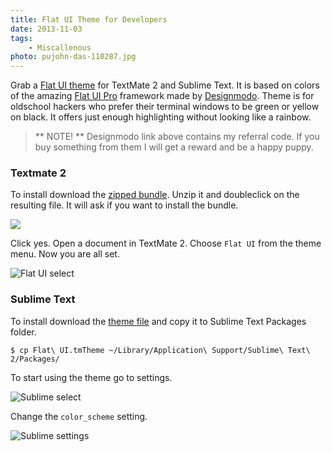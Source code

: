 ```yaml
---
title: Flat UI Theme for Developers
date: 2013-11-03
tags:
    - Miscallenous
photo: pujohn-das-110287.jpg
---
```


Grab a [Flat UI theme](https://github.com/tuupola/flat-ui-theme) for TextMate 2 and Sublime Text. It is based on colors of the amazing <a class="track" data-action="Designmodo" data-label="article" href="http://designmodo.com/flat/?u=583">Flat UI Pro</a> framework made by <a class="track" data-action="Designmodo" data-label="article" href="http://designmodo.com/?u=583">Designmodo</a>. Theme is for oldschool hackers who prefer their terminal windows to be green or yellow on black. It offers just enough highlighting without looking like a rainbow.

> ** NOTE! ** Designmodo link above contains my referral code. If you buy something from them I will get a reward and be a happy puppy.

### Textmate 2

To install download the <a class="track" data-action="Flat UI TextMate 2" data-label="article" href="https://github.com/tuupola/flat-ui-theme/raw/master/TextMate%202/Flat%20UI.tmbundle.zip">zipped bundle</a>. Unzip it and doubleclick on the resulting file. It will ask if you want to install the bundle.

<img class="img-responsive img-thumbnail" src="//www.appelsiini.net/img/flat-ui-install.png" />

Click yes. Open a document in TextMate 2. Choose <code>Flat UI</code> from the theme menu. Now you are all set.

![Flat UI select](/img/flat-ui-select.png)

### Sublime Text

To install download the <a class="track" data-action="Flat UI Sublime Text" data-label="article" href="https://github.com/tuupola/flat-ui-theme/raw/master/Sublime%20Text/Flat%20UI.tmTheme">theme file</a> and copy it to Sublime Text Packages folder.

```text
$ cp Flat\ UI.tmTheme ~/Library/Application\ Support/Sublime\ Text\ 2/Packages/
```

To start using the theme go to settings.

![Sublime select](/img/sublime-select.png)

Change the <code>color_scheme</code> setting.

![Sublime settings](/img/sublime-settings.png)
